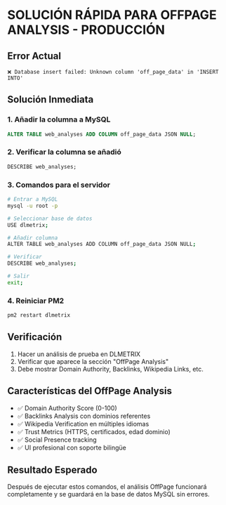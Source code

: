 # SOLUCIÓN RÁPIDA PARA OFFPAGE ANALYSIS - PRODUCCIÓN

## Error Actual
```
❌ Database insert failed: Unknown column 'off_page_data' in 'INSERT INTO'
```

## Solución Inmediata

### 1. Añadir la columna a MySQL
```sql
ALTER TABLE web_analyses ADD COLUMN off_page_data JSON NULL;
```

### 2. Verificar la columna se añadió
```sql
DESCRIBE web_analyses;
```

### 3. Comandos para el servidor
```bash
# Entrar a MySQL
mysql -u root -p

# Seleccionar base de datos
USE dlmetrix;

# Añadir columna
ALTER TABLE web_analyses ADD COLUMN off_page_data JSON NULL;

# Verificar
DESCRIBE web_analyses;

# Salir
exit;
```

### 4. Reiniciar PM2
```bash
pm2 restart dlmetrix
```

## Verificación
1. Hacer un análisis de prueba en DLMETRIX
2. Verificar que aparece la sección "OffPage Analysis" 
3. Debe mostrar Domain Authority, Backlinks, Wikipedia Links, etc.

## Características del OffPage Analysis
- ✅ Domain Authority Score (0-100)
- ✅ Backlinks Analysis con dominios referentes
- ✅ Wikipedia Verification en múltiples idiomas
- ✅ Trust Metrics (HTTPS, certificados, edad dominio)
- ✅ Social Presence tracking
- ✅ UI profesional con soporte bilingüe

## Resultado Esperado
Después de ejecutar estos comandos, el análisis OffPage funcionará completamente y se guardará en la base de datos MySQL sin errores.
